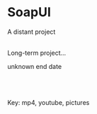 # SoapUI
A distant project
<br><br>

Long-term project...

unknown end date



<br><br><br>
Key: mp4, youtube, pictures
